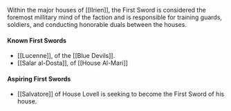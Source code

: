 Within the major houses of [[Ilrien]], the First Sword is considered the foremost millitary mind of the faction and is responsible for training guards, soldiers, and conducting honorable duals between the houses.

#### Known First Swords
- [[Lucenne]], of the [[Blue Devils]].
- [[Salar al-Dosta]], of [[House Al-Mari]]

#### Aspiring First Swords
- [[Salvatore]] of House Lovell is seeking to become the First Sword of his house. 